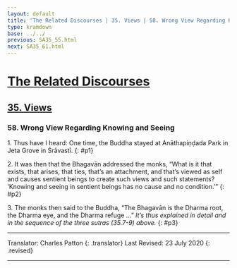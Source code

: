 ```yaml
---
layout: default
title: 'The Related Discourses | 35. Views | 58. Wrong View Regarding Knowing and Seeing'
type: kramdown
base: ../../
previous: SA35_55.html
next: SA35_61.html
---
```


# [The Related Discourses](../index.html)
## [35. Views](index.html)
### 58. Wrong View Regarding Knowing and Seeing

1\. Thus have I heard: One time, the Buddha stayed at Anāthapiṇḍada Park in Jeta Grove in Śrāvastī.
{: #p1}

2\. It was then that the Bhagavān addressed the monks, “What is it that exists, that arises, that ties, that’s an attachment, and that’s viewed as self and causes sentient beings to create such views and such statements? ‘Knowing and seeing in sentient beings has no cause and no condition.’”
{: #p2}

3\. The monks then said to the Buddha, “The Bhagavān is the Dharma root, the Dharma eye, and the Dharma refuge …” *It’s thus explained in detail and in the sequence of the three sutras (35.7-9) above.*
{: #p3}

---

Translator: Charles Patton
{: .translator}
Last Revised: 23 July 2020
{: .revised}

---
